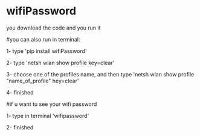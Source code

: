 # wifiPassword

you download the code and you run it

#you can also run in terminal: 

1- type 'pip install wifiPassword'

2- type 'netsh wlan show profile key=clear'

3- choose one of the profiles name, and then type 'netsh wlan show profile "name_of_profile" hey=clear'

4- finished

#if u want tu see your wifi password

1- type in terminal 'wifipassword'

2- finished
